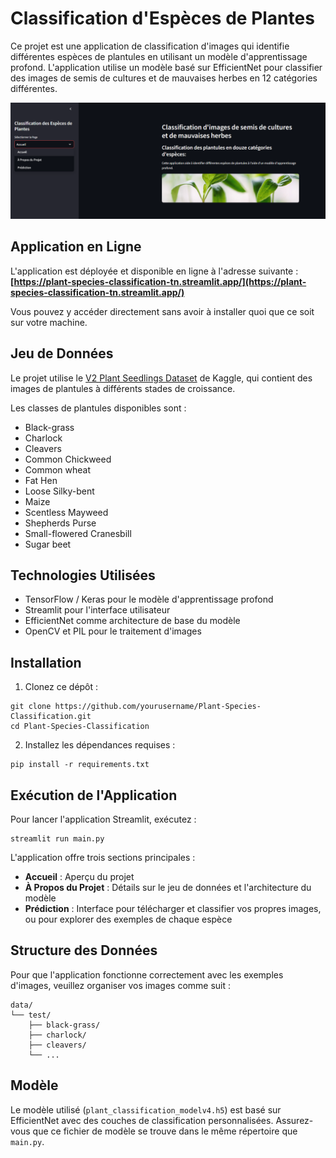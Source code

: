 # Classification d'Espèces de Plantes

Ce projet est une application de classification d'images qui identifie différentes espèces de plantules en utilisant un modèle d'apprentissage profond. L'application utilise un modèle basé sur EfficientNet pour classifier des images de semis de cultures et de mauvaises herbes en 12 catégories différentes.

![Page d'accueil de l'application](screenshots/Home-page.png)

## Application en Ligne

L'application est déployée et disponible en ligne à l'adresse suivante :
**[https://plant-species-classification-tn.streamlit.app/](https://plant-species-classification-tn.streamlit.app/)**

Vous pouvez y accéder directement sans avoir à installer quoi que ce soit sur votre machine.

## Jeu de Données

Le projet utilise le [V2 Plant Seedlings Dataset](https://www.kaggle.com/datasets/vbookshelf/v2-plant-seedlings-dataset) de Kaggle, qui contient des images de plantules à différents stades de croissance.

Les classes de plantules disponibles sont :
- Black-grass
- Charlock
- Cleavers
- Common Chickweed
- Common wheat
- Fat Hen
- Loose Silky-bent
- Maize
- Scentless Mayweed
- Shepherds Purse
- Small-flowered Cranesbill
- Sugar beet

## Technologies Utilisées

- TensorFlow / Keras pour le modèle d'apprentissage profond
- Streamlit pour l'interface utilisateur
- EfficientNet comme architecture de base du modèle
- OpenCV et PIL pour le traitement d'images

## Installation

1. Clonez ce dépôt :
```
git clone https://github.com/yourusername/Plant-Species-Classification.git
cd Plant-Species-Classification
```

2. Installez les dépendances requises :
```
pip install -r requirements.txt
```

## Exécution de l'Application

Pour lancer l'application Streamlit, exécutez :
```
streamlit run main.py
```

L'application offre trois sections principales :
- **Accueil** : Aperçu du projet
- **À Propos du Projet** : Détails sur le jeu de données et l'architecture du modèle
- **Prédiction** : Interface pour télécharger et classifier vos propres images, ou pour explorer des exemples de chaque espèce

## Structure des Données

Pour que l'application fonctionne correctement avec les exemples d'images, veuillez organiser vos images comme suit :
```
data/
└── test/
    ├── black-grass/
    ├── charlock/
    ├── cleavers/
    └── ...
```

## Modèle

Le modèle utilisé (`plant_classification_modelv4.h5`) est basé sur EfficientNet avec des couches de classification personnalisées. Assurez-vous que ce fichier de modèle se trouve dans le même répertoire que `main.py`.
 
